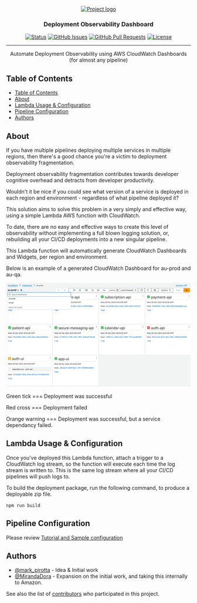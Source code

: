 <p align="center">
  <a href="" rel="noopener">
 <img src="https://assets-global.website-files.com/651cefcf48b2738217b0d3cf/656805fa4b5f48427bf94bde_28989_logo_main%20-%20horizontal%20(1)-p-500.png" alt="Project logo"></a>
</p>

<h3 align="center">Deployment Observability Dashboard</h3>

<div align="center">

[![Status](https://img.shields.io/badge/status-active-success.svg)]()
[![GitHub Issues](https://img.shields.io/github/issues/kylelobo/The-Documentation-Compendium.svg)](https://github.com/coreplus-app/observability-lambda/issues)
[![GitHub Pull Requests](https://img.shields.io/github/issues-pr/kylelobo/The-Documentation-Compendium.svg)](https://github.com/coreplus-app/observability-lambda/pulls)
[![License](https://img.shields.io/badge/license-GPL3.0-blue.svg)](/LICENSE)

</div>

---

<p align="center"> Automate Deployment Observability using AWS CloudWatch Dashboards (for almost any pipeline)
    <br> 
</p>

## Table of Contents

- [Table of Contents](#table-of-contents)
- [About ](#about-)
- [Lambda Usage \& Configuration ](#lambda-usage--configuration-)
- [Pipeline Configuration ](#pipeline-configuration-)
- [Authors ](#authors-)

## About <a name = "about"></a>

If you have multiple pipelines deploying multiple services in multiple regions, then there's a good chance you're a victim to deployment observability fragmentation.

Deployment observability fragmentation contributes towards developer cognitive overhead and detracts from developer productivity.

Wouldn't it be nice if you could see what version of a service is deployed in each region and environment - regardless of what pipeline deployed it?

This solution aims to solve this problem in a very simply and effective way, using a simple Lambda AWS function with CloudWatch.

To date, there are no easy and effective ways to create this level of observability without implementing a full blown logging solution, or, rebuilding all your CI/CD deployments into a new singular pipeline.

This Lambda function will automatically generate CloudWatch Dashboards and Widgets, per region and environment.

Below is an example of a generated CloudWatch Dashboard for au-prod and au-qa.

![alt text](image.png)

Green tick === Deployment was successful

Red cross === Deployment failed

Orange warning === Deployment was successful, but a service dependancy failed.

## Lambda Usage & Configuration <a name="usage"></a>

Once you've deployed this Lambda function, attach a trigger to a CloudWatch log stream, so the function will execute each time the log stream is written to. This is the same log stream where all your CI/CD pipelines will push logs to.

To build the deployment package, run the following command, to produce a deployable zip file.
```
npm run build
```

## Pipeline Configuration <a name="usage"></a>

Please review [Tutorial and Sample configuration](pipeline-configuration-reference/pipeline-configuration.md)


## Authors <a name = "authors"></a>

- [@mark_pirotta](https://github.com/markpirotta) - Idea & Initial work
- [@MirandaDora](https://github.com/MirandaDora) - Expansion on the initial work, and taking this internally to Amazon.

See also the list of [contributors](https://github.com/coreplus-app/observability-lambda/contributors) who participated in this project.

